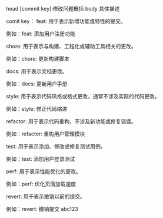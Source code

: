 head [commit key]:修改问题概括
body 具体描述

comit key：
feat: 用于表示新增功能或特性的提交。

例如：feat: 添加用户注册功能

chore: 用于表示与构建、工程化或辅助工具相关的更改。

例如：chore: 更新构建脚本

docs: 用于表示文档更改。

例如：docs: 更新用户手册

style: 用于表示代码风格或格式更改，通常不涉及实际的代码更改。

例如：style: 修正代码缩进

refactor: 用于表示代码重构，不涉及新功能或修复错误。

例如：refactor: 重构用户管理模块

test: 用于表示添加、修改或修复测试用例。

例如：test: 添加用户登录测试

perf: 用于表示性能优化的更改。

例如：perf: 优化页面加载速度

revert: 用于表示撤销以前的提交。

例如：revert: 撤销提交 abc123